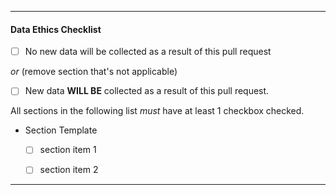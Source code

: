 ***


#### Data Ethics Checklist

- [ ] No new data will be collected as a result of this pull request

*or* (remove section that's not applicable)

- [ ] New data **WILL BE** collected as a result of this pull request.

All sections in the following list *must* have at least 1 checkbox checked.

- Section Template
  - [ ] section item 1
  - [ ] section item 2


***
